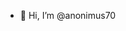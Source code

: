 - 👋 Hi, I’m @anonimus70
<!---
anonimus70/anonimus70 is a ✨ special ✨ repository because its `README.md` (this file) appears on your GitHub profile.
You can click the Preview link to take a look at your changes.
--->
